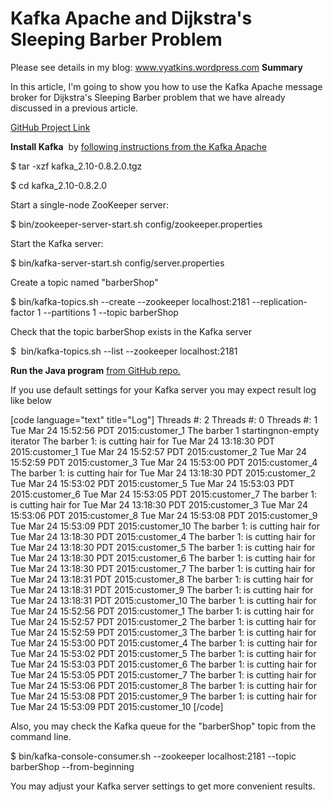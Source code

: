 # Kafka Apache and Dijkstra's Sleeping Barber Problem
Please see details in my blog: www.vyatkins.wordpress.com
<strong>Summary</strong>

In this article, I'm going to show you how to use the Kafka Apache message broker for Dijkstra's Sleeping Barber problem that we have already discussed in a previous article.

<a title="Sleeping Barber Problem " href="https://github.com/SVyatkin/KafkaSleepingBarberProblem" target="_blank">GitHub Project Link </a>

<strong>Install Kafka</strong>  by <a title="quickstart" href="http://kafka.apache.org/documentation.html#quickstart" target="_blank">following instructions from the Kafka Apache</a>

$ tar -xzf kafka_2.10-0.8.2.0.tgz

$ cd kafka_2.10-0.8.2.0

Start a single-node ZooKeeper server:

$ bin/zookeeper-server-start.sh config/zookeeper.properties

Start the Kafka server:

$ bin/kafka-server-start.sh config/server.properties

Create a topic named "barberShop"

$ bin/kafka-topics.sh --create --zookeeper localhost:2181 --replication-factor 1 --partitions 1 --topic barberShop

Check that the topic barberShop exists in the Kafka server

$  bin/kafka-topics.sh --list --zookeeper localhost:2181

<strong>Run the Java program</strong> <a title="Kafka broker with Sleeping Barber Problem" href="https://github.com/SVyatkin/KafkaSleepingBarberProblem/blob/master/src/main/java/com/sleeping/barber/kafka/sbp/KafkaSleepingBarbersPoolExecutor.java" target="_blank">from GitHub repo.</a>

If you use default settings for your Kafka server you may expect result log like below

[code language="text" title="Log"]
Threads #: 2
Threads #: 0
Threads #: 1
Tue Mar 24 15:52:56 PDT 2015:customer_1
The barber 1 startingnon-empty iterator
The barber 1: is cutting hair for Tue Mar 24 13:18:30 PDT 2015:customer_1
Tue Mar 24 15:52:57 PDT 2015:customer_2
Tue Mar 24 15:52:59 PDT 2015:customer_3
Tue Mar 24 15:53:00 PDT 2015:customer_4
The barber 1: is cutting hair for Tue Mar 24 13:18:30 PDT 2015:customer_2
Tue Mar 24 15:53:02 PDT 2015:customer_5
Tue Mar 24 15:53:03 PDT 2015:customer_6
Tue Mar 24 15:53:05 PDT 2015:customer_7
The barber 1: is cutting hair for Tue Mar 24 13:18:30 PDT 2015:customer_3
Tue Mar 24 15:53:06 PDT 2015:customer_8
Tue Mar 24 15:53:08 PDT 2015:customer_9
Tue Mar 24 15:53:09 PDT 2015:customer_10
The barber 1: is cutting hair for Tue Mar 24 13:18:30 PDT 2015:customer_4
The barber 1: is cutting hair for Tue Mar 24 13:18:30 PDT 2015:customer_5
The barber 1: is cutting hair for Tue Mar 24 13:18:30 PDT 2015:customer_6
The barber 1: is cutting hair for Tue Mar 24 13:18:30 PDT 2015:customer_7
The barber 1: is cutting hair for Tue Mar 24 13:18:31 PDT 2015:customer_8
The barber 1: is cutting hair for Tue Mar 24 13:18:31 PDT 2015:customer_9
The barber 1: is cutting hair for Tue Mar 24 13:18:31 PDT 2015:customer_10
The barber 1: is cutting hair for Tue Mar 24 15:52:56 PDT 2015:customer_1
The barber 1: is cutting hair for Tue Mar 24 15:52:57 PDT 2015:customer_2
The barber 1: is cutting hair for Tue Mar 24 15:52:59 PDT 2015:customer_3
The barber 1: is cutting hair for Tue Mar 24 15:53:00 PDT 2015:customer_4
The barber 1: is cutting hair for Tue Mar 24 15:53:02 PDT 2015:customer_5
The barber 1: is cutting hair for Tue Mar 24 15:53:03 PDT 2015:customer_6
The barber 1: is cutting hair for Tue Mar 24 15:53:05 PDT 2015:customer_7
The barber 1: is cutting hair for Tue Mar 24 15:53:06 PDT 2015:customer_8
The barber 1: is cutting hair for Tue Mar 24 15:53:08 PDT 2015:customer_9
The barber 1: is cutting hair for Tue Mar 24 15:53:09 PDT 2015:customer_10
[/code]

Also, you may check the Kafka queue for the "barberShop" topic from the command line.

$ bin/kafka-console-consumer.sh --zookeeper localhost:2181 --topic barberShop --from-beginning

You may adjust your Kafka server settings to get more convenient results.
